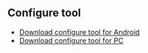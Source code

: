 ## Configure tool ##

* [Download configure tool for Android](https://i1.aprbrother.com/apk/gw-config-tool-v1.1.1.apk)
* [Download configure tool for PC](https://github.com/AprilBrother/gw4-config-tool/releases)
